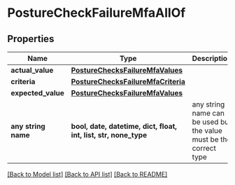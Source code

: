 # PostureCheckFailureMfaAllOf


## Properties
Name | Type | Description | Notes
------------ | ------------- | ------------- | -------------
**actual_value** | [**PostureChecksFailureMfaValues**](PostureChecksFailureMfaValues.md) |  | 
**criteria** | [**PostureChecksFailureMfaCriteria**](PostureChecksFailureMfaCriteria.md) |  | 
**expected_value** | [**PostureChecksFailureMfaValues**](PostureChecksFailureMfaValues.md) |  | 
**any string name** | **bool, date, datetime, dict, float, int, list, str, none_type** | any string name can be used but the value must be the correct type | [optional]

[[Back to Model list]](../README.md#documentation-for-models) [[Back to API list]](../README.md#documentation-for-api-endpoints) [[Back to README]](../README.md)


